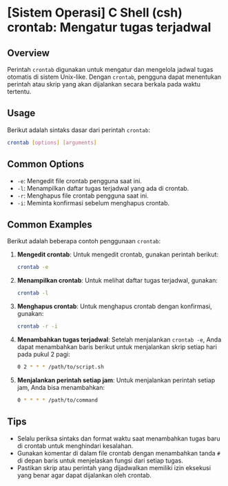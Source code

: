 # [Sistem Operasi] C Shell (csh) crontab: Mengatur tugas terjadwal

## Overview
Perintah `crontab` digunakan untuk mengatur dan mengelola jadwal tugas otomatis di sistem Unix-like. Dengan `crontab`, pengguna dapat menentukan perintah atau skrip yang akan dijalankan secara berkala pada waktu tertentu.

## Usage
Berikut adalah sintaks dasar dari perintah `crontab`:

```bash
crontab [options] [arguments]
```

## Common Options
- `-e`: Mengedit file crontab pengguna saat ini.
- `-l`: Menampilkan daftar tugas terjadwal yang ada di crontab.
- `-r`: Menghapus file crontab pengguna saat ini.
- `-i`: Meminta konfirmasi sebelum menghapus crontab.

## Common Examples
Berikut adalah beberapa contoh penggunaan `crontab`:

1. **Mengedit crontab**:
   Untuk mengedit crontab, gunakan perintah berikut:
   ```bash
   crontab -e
   ```

2. **Menampilkan crontab**:
   Untuk melihat daftar tugas terjadwal, gunakan:
   ```bash
   crontab -l
   ```

3. **Menghapus crontab**:
   Untuk menghapus crontab dengan konfirmasi, gunakan:
   ```bash
   crontab -r -i
   ```

4. **Menambahkan tugas terjadwal**:
   Setelah menjalankan `crontab -e`, Anda dapat menambahkan baris berikut untuk menjalankan skrip setiap hari pada pukul 2 pagi:
   ```bash
   0 2 * * * /path/to/script.sh
   ```

5. **Menjalankan perintah setiap jam**:
   Untuk menjalankan perintah setiap jam, Anda bisa menambahkan:
   ```bash
   0 * * * * /path/to/command
   ```

## Tips
- Selalu periksa sintaks dan format waktu saat menambahkan tugas baru di crontab untuk menghindari kesalahan.
- Gunakan komentar di dalam file crontab dengan menambahkan tanda `#` di depan baris untuk menjelaskan fungsi dari setiap tugas.
- Pastikan skrip atau perintah yang dijadwalkan memiliki izin eksekusi yang benar agar dapat dijalankan oleh crontab.